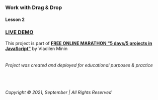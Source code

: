 ### Work with Drag & Drop
#### Lesson 2  

### [LIVE DEMO](http://drag-and-drop-js-marathon.surge.sh/)
This project is part of __[FREE ONLINE MARATHON "5 days/5 projects in JavaScript"](https://vladilen.ru/marathon)__ by Vladilen Minin  
&nbsp;
###### Project was created and deployed for educational purposes & practice
&nbsp;  

###### Copyright © 2021, September | All Rights Reserved
